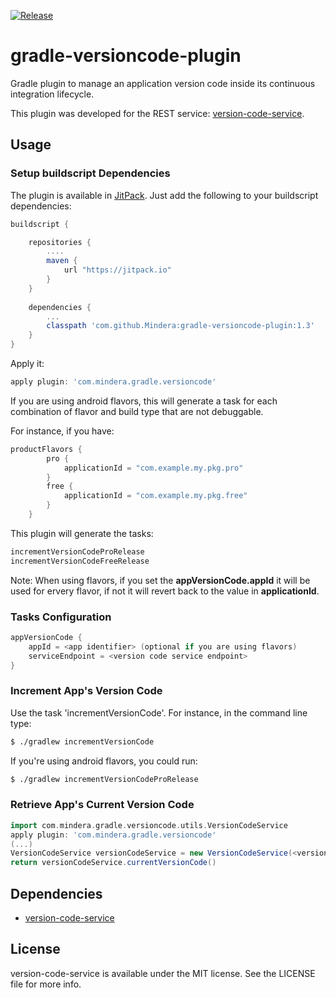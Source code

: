[![Release](https://jitpack.io/v/Mindera/gradle-versioncode-plugin.svg)](https://jitpack.io/#Mindera/gradle-versioncode-plugin)

# gradle-versioncode-plugin

Gradle plugin to manage an application version code inside its continuous integration lifecycle.

This plugin was developed for the REST service: [version-code-service].

## Usage
### Setup buildscript Dependencies

The plugin is available in [JitPack](https://jitpack.io/). Just add the following to your buildscript dependencies:

```groovy
buildscript {

    repositories {
    	....
        maven {
            url "https://jitpack.io"
        }
    }
    
    dependencies {
    	...
        classpath 'com.github.Mindera:gradle-versioncode-plugin:1.3'
    }
}
```

Apply it:

```groovy
apply plugin: 'com.mindera.gradle.versioncode'
```

If you are using android flavors, this will generate a task for each combination of flavor and build type that are not debuggable.

For instance, if you have:

```groovy
productFlavors {
        pro {
            applicationId = "com.example.my.pkg.pro"
        }
        free {
            applicationId = "com.example.my.pkg.free"
        }
    }
```

This plugin will generate the tasks:

```groovy
incrementVersionCodeProRelease
incrementVersionCodeFreeRelease
```

Note: When using flavors, if you set the **appVersionCode.appId** it will be used for ervery flavor, if not it will revert back to the value in  **applicationId**.

### Tasks Configuration

```groovy
appVersionCode {
    appId = <app identifier> (optional if you are using flavors)
    serviceEndpoint = <version code service endpoint>
}
```

### Increment App's Version Code

Use the task 'incrementVersionCode'. For instance, in the command line type:

```sh
$ ./gradlew incrementVersionCode
```
If you're using android flavors, you could run:

```sh
$ ./gradlew incrementVersionCodeProRelease
```

### Retrieve App's Current Version Code

```groovy
import com.mindera.gradle.versioncode.utils.VersionCodeService
apply plugin: 'com.mindera.gradle.versioncode'
(...)
VersionCodeService versionCodeService = new VersionCodeService(<version code service endpoint>, <app identifier>)
return versionCodeService.currentVersionCode()
```

## Dependencies
  - [version-code-service]

## License
version-code-service is available under the MIT license. See the LICENSE file for more info.

[version-code-service]: https://github.com/Mindera/version-code-service
